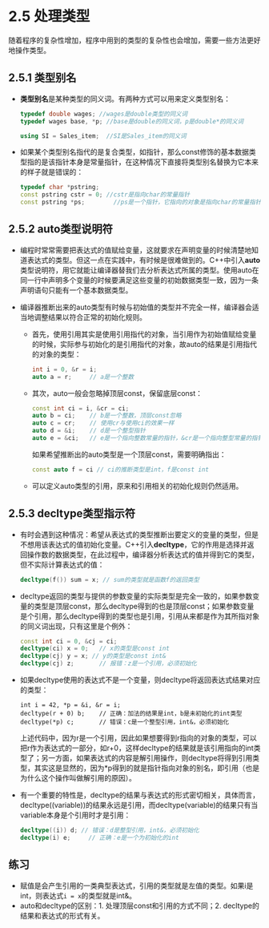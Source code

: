 # 2.5 处理类型

随着程序的复杂性增加，程序中用到的类型的复杂性也会增加，需要一些方法更好地操作类型。

## 2.5.1 类型别名

- **类型别名**是某种类型的同义词。有两种方式可以用来定义类型别名：

  ```c++
  typedef double wages;	//wages是double类型的同义词
  typedef wages base, *p; //base是double的同义词，p是double*的同义词

  using SI = Sales_item;  //SI是Sales_item的同义词
  ```

- 如果某个类型别名指代的是复合类型，如指针，那么const修饰的基本数据类型指的是该指针本身是常量指针，在这种情况下直接将类型别名替换为它本来的样子就是错误的：

  ```c++
  typedef char *pstring;
  const pstring cstr = 0; //cstr是指向char的常量指针
  const pstring *ps; 	    //ps是一个指针，它指向的对象是指向char的常量指针
  ```

## 2.5.2 auto类型说明符

- 编程时常常需要把表达式的值赋给变量，这就要求在声明变量的时候清楚地知道表达式的类型。但这一点在实践中，有时候是很难做到的。C++中引入**auto**类型说明符，用它就能让编译器替我们去分析表达式所属的类型。使用auto在同一行中声明多个变量的时候要满足这些变量的初始数据类型一致，因为一条声明语句只能有一个基本数据类型。

- 编译器推断出来的auto类型有时候与初始值的类型并不完全一样，编译器会适当地调整结果以符合正常的初始化规则。

  - 首先，使用引用其实是使用引用指代的对象，当引用作为初始值赋给变量的时候，实际参与初始化的是引用指代的对象，故auto的结果是引用指代的对象的类型：

    ```c++
    int i = 0, &r = i;
    auto a = r;		// a是一个整数
    ```

  - 其次，auto一般会忽略掉顶层const，保留底层const：

    ```c++
    const int ci = i, &cr = ci;
    auto b = ci;	// b是一个整数，顶层const忽略
    auto c = cr;	// 使用cr与使用ci的效果一样
    auto d = &i;	// d是一个整型指针
    auto e = &ci;	// e是一个指向整数常量的指针，&cr是一个指向整型常量的指针，也就是底层const
    ```

    如果希望推断出的auto类型是一个顶层const，需要明确指出：

    ```c++
    const auto f = ci // ci的推断类型是int，f是const int
    ```

  - 可以定义auto类型的引用，原来和引用相关的初始化规则仍然适用。

## 2.5.3 decltype类型指示符

- 有时会遇到这种情况：希望从表达式的类型推断出要定义的变量的类型，但是不想用该表达式的值初始化变量。C++引入**decltype**，它的作用是选择并返回操作数的数据类型，在此过程中，编译器分析表达式的值并得到它的类型，但不实际计算表达式的值：

  ```c++
  decltype(f()) sum = x; // sum的类型就是函数f的返回类型
  ```

- decltype返回的类型与提供的参数变量的实际类型是完全一致的，如果参数变量的类型是顶层const，那么decltype得到的也是顶层const；如果参数变量是个引用，那么decltype得到的类型也是引用，引用从来都是作为其所指对象的同义词出现，只有这里是个例外：

  ```c++
  const int ci = 0, &cj = ci;
  decltype(ci) x = 0;	// x的类型是const int
  decltype(cj) y = x; // y的类型是const int&
  decltype(cj) z;	    // 报错：z是一个引用，必须初始化
  ```

- 如果decltype使用的表达式不是一个变量，则decltype将返回表达式结果对应的类型：

  ```
  int i = 42, *p = &i, &r = i;
  decltype(r + 0) b;	// 正确：加法的结果是int，b是未初始化的int类型
  decltype(*p) c;		// 错误：c是一个整型引用，int&，必须初始化
  ```

  上述代码中，因为r是一个引用，因此如果想要得到r指向的对象的类型，可以把r作为表达式的一部分，如r+0，这样decltype的结果就是该引用指向的int类型了；另一方面，如果表达式的内容是解引用操作，则decltype将得到引用类型，其实这是显然的，因为*p得到的就是指针指向对象的别名，即引用（也是为什么这个操作叫做解引用的原因）。

- 有一个重要的特性是，decltype的结果与表达式的形式密切相关，具体而言，decltype((variable))的结果永远是引用，而decltype(variable)的结果只有当variable本身是个引用时才是引用：

  ```c++
  decltype((i)) d; // 错误：d是整型引用，int&，必须初始化
  decltype(i) e;	 // 正确：e是一个为初始化的int
  ```

## 练习

- 赋值是会产生引用的一类典型表达式，引用的类型就是左值的类型。如果i是int，则表达式`i = x`的类型就是int&。
- auto和decltype的区别：1. 处理顶层const和引用的方式不同；2. decltype的结果和表达式的形式有关。
